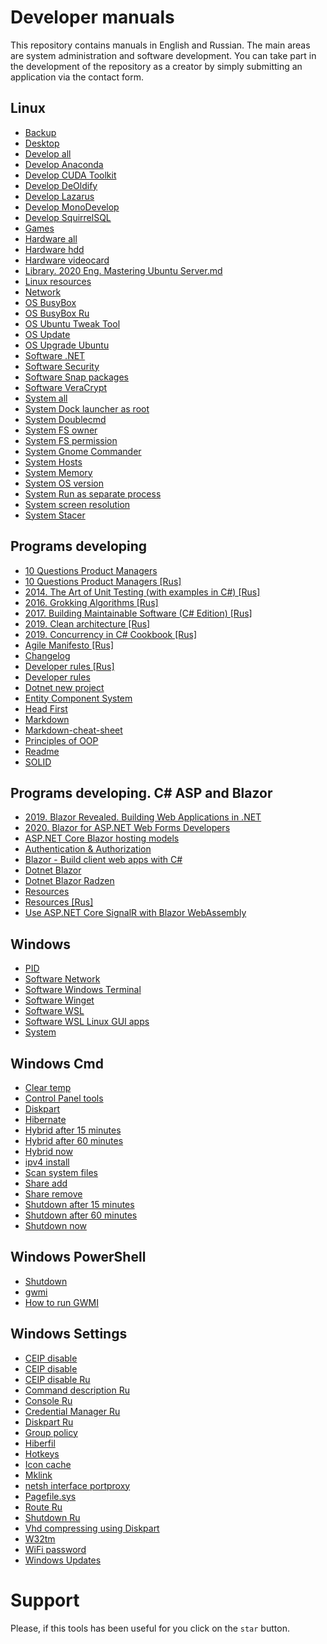 # Developer manuals

This repository contains manuals in English and Russian. The main areas are system administration and software development. You can take part in the development of the repository as a creator by simply submitting an application via the contact form.

## Linux
- [Backup](Linux/Backup.txt)
- [Desktop](Linux/Desktop.txt)
- [Develop all](Linux/Develop%20all.txt)
- [Develop Anaconda](Linux/Develop%20Anaconda.txt)
- [Develop CUDA Toolkit](Linux/Develop%20CUDA%20Toolkit.txt)
- [Develop DeOldify](Linux/Develop%20DeOldify.txt)
- [Develop Lazarus](Linux/Develop%20Lazarus.txt)
- [Develop MonoDevelop](Linux/Develop%20MonoDevelop.txt)
- [Develop SquirrelSQL](Linux/Develop%20SquirrelSQL.txt)
- [Games](Linux/Games.txt)
- [Hardware all](Linux/Hardware%20all.txt)
- [Hardware hdd](Linux/Hardware%20hdd.txt)
- [Hardware videocard](Linux/Hardware%20videocard.txt)
- [Library. 2020 Eng. Mastering Ubuntu Server.md](Linux/Lib.%202020%20Eng.%20Mastering%20Ubuntu%20Server.md)
- [Linux resources](Linux/Linux%20resources.md)
- [Network](Linux/Network.txt)
- [OS BusyBox](Linux/OS%20BusyBox.txt)
- [OS BusyBox Ru](Linux/OS%20BusyBox.txt-ru)
- [OS Ubuntu Tweak Tool](Linux/OS%20Ubuntu%20Tweak%20Tool.txt)
- [OS Update](Linux/OS%20Update.md)
- [OS Upgrade Ubuntu](Linux/OS%20Upgrade%20Ubuntu.md)
- [Software .NET](Linux/Software%20.NET.md)
- [Software Security](Linux/Software%20Security.txt)
- [Software Snap packages](Linux/Software%20Snap%20packages.txt)
- [Software VeraCrypt](Linux/Software%20VeraCrypt.txt)
- [System all](Linux/System%20all.txt)
- [System Dock launcher as root](Linux/System%20Dock%20launcher%20as%20root.txt)
- [System Doublecmd](Linux/System%20Doublecmd.txt)
- [System FS owner](Linux/System%20FS%20owner.txt)
- [System FS permission](Linux/System%20FS%20permission.txt)
- [System Gnome Commander](Linux/System%20Gnome%20Commander.txt)
- [System Hosts](Linux/System%20Hosts.txt)
- [System Memory](Linux/System%20Memory.txt)
- [System OS version](Linux/System%20OS%20version.txt)
- [System Run as separate process](Linux/System%20Run%20as%20separate%20process.txt)
- [System screen resolution](Linux/System%20screen%20resolution.txt)
- [System Stacer](Linux/System%20Stacer.txt)

## Programs developing
- [10 Questions Product Managers](Programs%20developing/10%20Questions%20Product%20Managers.md)
- [10 Questions Product Managers [Rus]](Programs%20developing/10%20Questions%20Product%20Managers%20[Rus].md)
- [2014. The Art of Unit Testing (with examples in C#) [Rus]](Programs%20developing/2014.%20The%20Art%20of%20Unit%20Testing%20(with%20examples%20in%20C#)%20[Rus].txt)
- [2016. Grokking Algorithms [Rus]](Programs%20developing/2016.%20Grokking%20Algorithms%20[Rus].txt)
- [2017. Building Maintainable Software (C# Edition) [Rus]](Programs%20developing/2017.%20Building%20Maintainable%20Software%20(C#%20Edition)%20[Rus].txt)
- [2019. Clean architecture [Rus]](Programs%20developing/2019.%20Clean%20architecture%20[Rus].txt)
- [2019. Concurrency in C# Cookbook [Rus]](Programs%20developing/2019.%20Concurrency%20in%20C#%20Cookbook%20[Rus].txt)
- [Agile Manifesto [Rus]](Programs%20developing/Agile%20Manifesto%20[Rus].txt)
- [Changelog](Programs%20developing/Changelog.txt)
- [Developer rules [Rus]](Programs%20developing/Developer%20rules%20[Rus].txt)
- [Developer rules](Programs%20developing/Developer%20rules.txt)
- [Dotnet new project](Programs%20developing/Dotnet%20new%20project.txt)
- [Entity Component System](Programs%20developing/Entity%20Component%20System.txt)
- [Head First](Programs%20developing/Head%20First.txt)
- [Markdown](Programs%20developing/Markdown.md)
- [Markdown-cheat-sheet](Programs%20developing/Markdown-cheat-sheet.md)
- [Principles of OOP](Programs%20developing/Principles%20of%20OOP.txt)
- [Readme](Programs%20developing/Readme.md)
- [SOLID](Programs%20developing/SOLID.txt)

## Programs developing. C# ASP and Blazor
- [2019. Blazor Revealed. Building Web Applications in .NET](Programs%20developing/C%20Sharp%20ASP%20and%20Blazor/2019.%20Blazor%20Revealed.%20Building%20Web%20Applications%20in%20.NET.txt)
- [2020. Blazor for ASP.NET Web Forms Developers](Programs%20developing/C%20Sharp%20ASP%20and%20Blazor/2020.%20Blazor%20for%20ASP.NET%20Web%20Forms%20Developers.txt)
- [ASP.NET Core Blazor hosting models](Programs%20developing/C%20Sharp%20ASP%20and%20Blazor/ASP.NET%20Core%20Blazor%20hosting%20models.txt)
- [Authentication & Authorization](Programs%20developing/C%20Sharp%20ASP%20and%20Blazor/Authentication%20&%20Authorization.md)
- [Blazor - Build client web apps with C#](Programs%20developing/C%20Sharp%20ASP%20and%20Blazor/Blazor%20-%20Build%20client%20web%20apps%20with%20C#.txt)
- [Dotnet Blazor](Programs%20developing/C%20Sharp%20ASP%20and%20Blazor/Dotnet%20Blazor.txt)
- [Dotnet Blazor Radzen](Programs%20developing/C%20Sharp%20ASP%20and%20Blazor/Dotnet%20Blazor%20Radzen.txt)
- [Resources](Programs%20developing/C%20Sharp%20ASP%20and%20Blazor/Resources.txt)
- [Resources [Rus]](Programs%20developing/C%20Sharp%20ASP%20and%20Blazor/Resources%20[Rus].txt)
- [Use ASP.NET Core SignalR with Blazor WebAssembly](Programs%20developing/C%20Sharp%20ASP%20and%20Blazor/Use%20ASP.NET%20Core%20SignalR%20with%20Blazor%20WebAssembly.txt)

## Windows
- [PID](Windows/PID.txt)
- [Software Network](Windows/Software%20Network.txt)
- [Software Windows Terminal](Windows/Software%20Windows%20Terminal.md)
- [Software Winget](Windows/Software%20Winget.md)
- [Software WSL](Windows/Software%20WSL.md)
- [Software WSL Linux GUI apps](Windows/Software%20WSL%20Linux%20GUI%20apps.md)
- [System](Windows/System.txt)

## Windows Cmd
- [Clear temp](Windows/Cmd/Clear%20temp.cmd)
- [Control Panel tools](Windows/Cmd/Control%20Panel%20tools.txt)
- [Diskpart](Windows/Cmd/Diskpart.md)
- [Hibernate](Windows/Cmd/Hibernate.cmd)
- [Hybrid after 15 minutes](Windows/Cmd/Hybrid%20after%2015%20minutes.cmd)
- [Hybrid after 60 minutes](Windows/Cmd/Hybrid%20after%2060%20minutes.cmd)
- [Hybrid now](Windows/Cmd/Hybrid%20now.cmd)
- [ipv4 install](Windows/Cmd/ipv4%20install.cmd)
- [Scan system files](Windows/Cmd/Scan%20system%20files.cmd)
- [Share add](Windows/Cmd/Share%20add.cmd)
- [Share remove](Windows/Cmd/Share%20remove.cmd)
- [Shutdown after 15 minutes](Windows/Cmd/Shutdown%20after%2015%20minutes.cmd)
- [Shutdown after 60 minutes](Windows/Cmd/Shutdown%20after%2060%20minutes.cmd)
- [Shutdown now](Windows/Cmd/Shutdown%20now.cmd)

## Windows PowerShell
- [Shutdown](Windows/PowerShell/Shutdown%20now.cmd)
- [gwmi](Windows/PowerShell/gwmi.txt)
- [How to run GWMI](Windows/PowerShell/How%20to%20run%20GWMI.md)

## Windows Settings
- [CEIP disable](Windows/Settings/CEIP%20disable.reg)
- [CEIP disable](Windows/Settings/CEIP%20disable.txt)
- [CEIP disable Ru](Windows/Settings/CEIP%20disable.txt-ru)
- [Command description Ru](Windows/Settings/Command%20description.txt-ru)
- [Console Ru](Windows/Settings/Console.txt-ru)
- [Credential Manager Ru](Windows/Settings/Credential%20Manager.txt-ru)
- [Diskpart Ru](Windows/Settings/Diskpart.txt-ru)
- [Group policy](Windows/Settings/Group%20policy.txt)
- [Hiberfil](Windows/Settings/Hiberfil.txt)
- [Hotkeys](Windows/Settings/Hotkeys.txt)
- [Icon cache](Windows/Settings/Icon%20cache.txt)
- [Mklink](Windows/Settings/Mklink.txt)
- [netsh interface portproxy](Windows/Settings/netsh%20interface%20portproxy.txt)
- [Pagefile.sys](Windows/Settings/Pagefile.sys.txt)
- [Route Ru](Windows/Settings/Route.txt-ru)
- [Shutdown Ru](Windows/Settings/Shutdown.txt-ru)
- [Vhd compressing using Diskpart](Windows/Settings/Vhd%20compressing%20using%20Diskpart.txt)
- [W32tm](Windows/Settings/W32tm.txt)
- [WiFi password](Windows/Settings/WiFi%20password.txt)
- [Windows Updates](Windows/Settings/Windows%20Updates.md)

# Support
Please, if this tools has been useful for you click on the `star` button.

